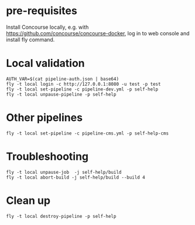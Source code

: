 # pre-requisites

Install Concourse locally, e.g. with https://github.com/concourse/concourse-docker, 
log in to web console and install fly command.

# Local validation

    AUTH_VAR=$(cat pipeline-auth.json | base64)
    fly -t local login -c http://127.0.0.1:8080 -u test -p test
    fly -t local set-pipeline -c pipeline-dev.yml -p self-help
    fly -t local unpause-pipeline -p self-help

# Other pipelines

    fly -t local set-pipeline -c pipeline-cms.yml -p self-help-cms

# Troubleshooting

    fly -t local unpause-job  -j self-help/build 
    fly -t local abort-build -j self-help/build --build 4 

# Clean up

    fly -t local destroy-pipeline -p self-help
    